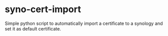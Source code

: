 # syno-cert-import


Simple python script to automatically import a certificate to a synology and set it as default certificate.
